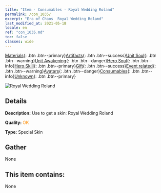 ```yaml
---
title: "Item - Consumables - Royal Wedding Roland"
permalink: /con_1035/
excerpt: "Era of Chaos  Royal Wedding Roland"
last_modified_at: 2021-05-18
locale: en
ref: "con_1035.md"
toc: false
classes: wide
---
```

 [Materials](/Items/){: .btn .btn--primary}[Artifacts](/Items/Artifacts/){: .btn .btn--success}[Unit Soul](/Items/UnitSoul/){: .btn .btn--warning}[Unit Awakening](/Items/UnitAwakening/){: .btn .btn--danger}[Hero Soul](/Items/HeroSoul/){: .btn .btn--info}[Hero Skill](/Items/HeroSkill/){: .btn .btn--primary}[Gift](/Items/Gift/){: .btn .btn--success}[Event related](/Items/Events/){: .btn .btn--warning}[Avatars](/Items/Avatars/){: .btn .btn--danger}[Consumables](/Items/Consumables/){: .btn .btn--info}[Unknown](/Items/Unknown/){: .btn .btn--primary}

 ![Royal Wedding Roland](/images/h/h_Roland7.jpg)

## Details
 **Description:** Use to get a skin: Royal Wedding Roland

 **Quality:** <span style="color: #FF8C00">OK</span>

 **Type:** Special Skin

## Gather

  None

## This item contains:

  None

